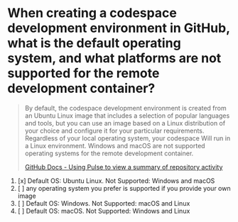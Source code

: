 # When creating a codespace development environment in GitHub, what is the default operating system, and what platforms are not supported for the remote development container?

> By default, the codespace development environment is created from an Ubuntu Linux image that includes a selection of popular languages and tools, but you can use an image based on a Linux distribution of your choice and configure it for your particular requirements. Regardless of your local operating system, your codespace Will run in a Linux environment. Windows and macOS are not supported operating systems for the remote development container.
> 
> [GitHub Docs - Using Pulse to view a summary of repository activity](https://docs.github.com/en/codespaces/overview)

1. [x] Default OS: Ubuntu Linux. Not Supported: Windows and macOS
1. [ ] any operating system you prefer is supported if you provide your own image
1. [ ] Default OS: Windows. Not Supported: macOS and Linux
1. [ ] Default OS: macOS. Not Supported: Windows and Linux
